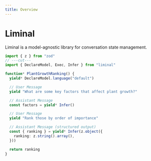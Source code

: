 ```yaml
---
title: Overview
---
```


# Liminal <Badge type="warning" text="beta" />

Liminal is a model-agnostic library for conversation state management.

```ts twoslash
import { z } from "zod"
// ---cut---
import { DeclareModel, Exec, Infer } from "liminal"

function* PlantGrowthRanking() {
  yield* DeclareModel.language("default")

  // User Message
  yield "What are some key factors that affect plant growth?"

  // Assistant Message
  const factors = yield* Infer()

  // User Message
  yield "Rank those by order of importance"

  // Assistant Message (structured output)
  const { ranking } = yield* Infer(z.object({
    ranking: z.string().array(),
  }))

  return ranking
}
```
